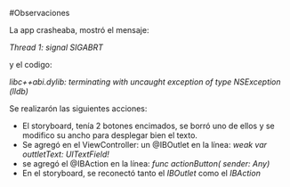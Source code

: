 #Observaciones

La app crasheaba, mostró el mensaje:

_Thread 1: signal SIGABRT_

y el codigo:

_libc++abi.dylib: terminating with uncaught exception of type NSException
(lldb)_

Se realizarón las siguientes acciones:

- El storyboard, tenía 2 botones encimados, se borró uno de ellos y se modifico su ancho para desplegar bien el texto.
- Se agregó en el ViewController:
un @IBOutlet en la línea: _weak var outtletText: UITextField!_
- se agregó el @IBAction en la línea: _func actionButton( sender: Any)_
- En el storyboard, se reconectó tanto el _IBOutlet_ como el _IBAction_